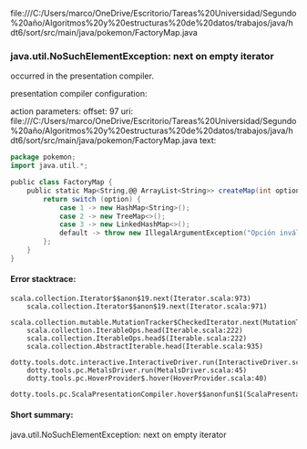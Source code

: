 file:///C:/Users/marco/OneDrive/Escritorio/Tareas%20Universidad/Segundo%20año/Algoritmos%20y%20estructuras%20de%20datos/trabajos/java/hdt6/sort/src/main/java/pokemon/FactoryMap.java
### java.util.NoSuchElementException: next on empty iterator

occurred in the presentation compiler.

presentation compiler configuration:


action parameters:
offset: 97
uri: file:///C:/Users/marco/OneDrive/Escritorio/Tareas%20Universidad/Segundo%20año/Algoritmos%20y%20estructuras%20de%20datos/trabajos/java/hdt6/sort/src/main/java/pokemon/FactoryMap.java
text:
```scala
package pokemon;
import java.util.*;

public class FactoryMap {
    public static Map<String,@@ ArrayList<String>> createMap(int option) {
        return switch (option) {
            case 1 -> new HashMap<String>();
            case 2 -> new TreeMap<>();
            case 3 -> new LinkedHashMap<>();
            default -> throw new IllegalArgumentException("Opción inválida");
        };
    }
}


```



#### Error stacktrace:

```
scala.collection.Iterator$$anon$19.next(Iterator.scala:973)
	scala.collection.Iterator$$anon$19.next(Iterator.scala:971)
	scala.collection.mutable.MutationTracker$CheckedIterator.next(MutationTracker.scala:76)
	scala.collection.IterableOps.head(Iterable.scala:222)
	scala.collection.IterableOps.head$(Iterable.scala:222)
	scala.collection.AbstractIterable.head(Iterable.scala:935)
	dotty.tools.dotc.interactive.InteractiveDriver.run(InteractiveDriver.scala:164)
	dotty.tools.pc.MetalsDriver.run(MetalsDriver.scala:45)
	dotty.tools.pc.HoverProvider$.hover(HoverProvider.scala:40)
	dotty.tools.pc.ScalaPresentationCompiler.hover$$anonfun$1(ScalaPresentationCompiler.scala:376)
```
#### Short summary: 

java.util.NoSuchElementException: next on empty iterator